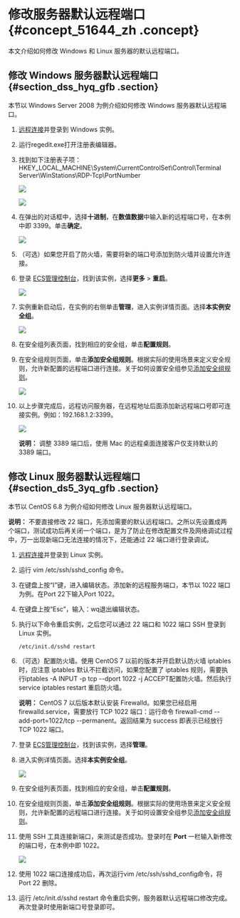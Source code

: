 # 修改服务器默认远程端口 {#concept_51644_zh .concept}

本文介绍如何修改 Windows 和 Linux 服务器的默认远程端口。

## 修改 Windows 服务器默认远程端口 {#section_dss_hyq_gfb .section}

本节以 Windows Server 2008 为例介绍如何修改 Windows 服务器默认远程端口。

1.   [远程连接](../intl.zh-CN/用户指南/连接实例/使用软件连接Windows实例.md#)并登录到 Windows 实例。
2.  运行regedit.exe打开注册表编辑器。
3.  找到如下注册表子项：HKEY\_LOCAL\_MACHINE\\System\\CurrentControlSet\\Control\\Terminal Server\\WinStations\\RDP-Tcp\\PortNumber

    ![](http://static-aliyun-doc.oss-cn-hangzhou.aliyuncs.com/assets/img/9797/154407492912757_zh-CN.png)

    ![](http://static-aliyun-doc.oss-cn-hangzhou.aliyuncs.com/assets/img/9797/154407492912758_zh-CN.png)

4.  在弹出的对话框中，选择**十进制**，在**数值数据**中输入新的远程端口号，在本例中即 3399。单击**确定**。

    ![](http://static-aliyun-doc.oss-cn-hangzhou.aliyuncs.com/assets/img/9797/154407493012759_zh-CN.png)

5.  （可选）如果您开启了防火墙，需要将新的端口号添加到防火墙并设置允许连接。
6.  登录 [ECS管理控制台](https://ecs.console.aliyun.com/)，找到该实例，选择**更多** \> **重启**。

    ![](http://static-aliyun-doc.oss-cn-hangzhou.aliyuncs.com/assets/img/9797/154407493012760_zh-CN.png)

7.  实例重新启动后，在实例的右侧单击**管理**，进入实例详情页面。选择**本实例安全组**。

    ![](http://static-aliyun-doc.oss-cn-hangzhou.aliyuncs.com/assets/img/9797/154407493012761_zh-CN.png)

8.  在安全组列表页面，找到相应的安全组，单击**配置规则**。
9.  在安全组规则页面，单击**添加安全组规则**。根据实际的使用场景来定义安全规则，允许新配置的远程端口进行连接。关于如何设置安全组参见[添加安全组规则](../intl.zh-CN/用户指南/安全组/添加安全组规则.md#)。

    ![](http://static-aliyun-doc.oss-cn-hangzhou.aliyuncs.com/assets/img/9797/154407493012762_zh-CN.png)

10. 以上步骤完成后，远程访问服务器，在远程地址后面添加新远程端口号即可连接实例。例如：192.168.1.2:3399。

    ![](http://static-aliyun-doc.oss-cn-hangzhou.aliyuncs.com/assets/img/9797/154407493012763_zh-CN.png)

    **说明：** 调整 3389 端口后，使用 Mac 的远程桌面连接客户仅支持默认的 3389 端口。


## 修改 Linux 服务器默认远程端口 {#section_ds5_3yq_gfb .section}

本节以 CentOS 6.8 为例介绍如何修改 Linux 服务器默认远程端口。

**说明：** 不要直接修改 22 端口，先添加需要的默认远程端口。之所以先设置成两个端口，测试成功后再关闭一个端口，是为了防止在修改配置文件及网络调试过程中，万一出现新端口无法连接的情况下，还能通过 22 端口进行登录调试。

1.  [远程连接](../intl.zh-CN/用户指南/连接实例/使用软件连接Windows实例.md#)并登录到 Linux 实例。
2.  运行 vim /etc/ssh/sshd\_config 命令。
3.  在键盘上按“I”键，进入编辑状态。添加新的远程服务端口，本节以 1022 端口为例。在Port 22下输入Port 1022。
4.  在键盘上按“Esc”，输入：wq退出编辑状态。
5.  执行以下命令重启实例，之后您可以通过 22 端口和 1022 端口 SSH 登录到 Linux 实例。

    ```
    /etc/init.d/sshd restart
    ```

6.  （可选）配置防火墙。使用 CentOS 7 以前的版本并开启默认防火墙 iptables 时，应注意 iptables 默认不拦截访问，如果您配置了 iptables 规则，需要执行iptables -A INPUT -p tcp --dport 1022 -j ACCEPT配置防火墙。然后执行service iptables restart 重启防火墙。

    **说明：** CentOS 7 以后版本默认安装 Firewalld。如果您已经启用 firewalld.service，需要放行 TCP 1022 端口：运行命令 firewall-cmd --add-port=1022/tcp --permanent。返回结果为 success 即表示已经放行 TCP 1022 端口。

7.  登录 [ECS管理控制台](https://ecs.console.aliyun.com/)，找到该实例，选择**管理**。
8.  进入实例详情页面。选择**本实例安全组**。

    ![](http://static-aliyun-doc.oss-cn-hangzhou.aliyuncs.com/assets/img/9797/154407493012761_zh-CN.png)

9.  在安全组列表页面，找到相应的安全组，单击**配置规则**。
10. 在安全组规则页面，单击**添加安全组规则**。根据实际的使用场景来定义安全规则，允许新配置的远程端口进行连接。关于如何设置安全组参见[添加安全组规则](../intl.zh-CN/用户指南/安全组/添加安全组规则.md#)。
11. 使用 SSH 工具连接新端口，来测试是否成功。登录时在 **Port** 一栏输入新修改的端口号，在本例中即 1022。

    ![](http://static-aliyun-doc.oss-cn-hangzhou.aliyuncs.com/assets/img/9797/154407493012765_zh-CN.png)

12. 使用 1022 端口连接成功后，再次运行vim /etc/ssh/sshd\_config命令，将 Port 22 删除。
13. 运行 /etc/init.d/sshd restart 命令重启实例，服务器默认远程端口修改完成。再次登录时使用新端口号登录即可。

